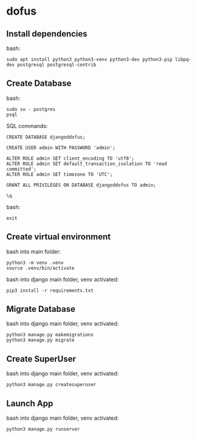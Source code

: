 # dofus

## Install dependencies

bash:
```
sudo apt install python3 python3-venv python3-dev python3-pip libpq-dev postgresql postgresql-contrib
```

## Create Database

bash:
```
sudo su - postgres
psql
```

SQL commands:
```
CREATE DATABASE djangoddofus;

CREATE USER admin WITH PASSWORD 'admin';

ALTER ROLE admin SET client_encoding TO 'utf8';
ALTER ROLE admin SET default_transaction_isolation TO 'read committed';
ALTER ROLE admin SET timezone TO 'UTC';

GRANT ALL PRIVILEGES ON DATABASE djangoddofus TO admin;

\q
```

bash:
```
exit
```

## Create virtual environment

bash into main folder:
```
python3 -m venv .venv
source .venv/bin/activate
```

bash into django main folder, venv activated:
```
pip3 install -r requirements.txt
```

## Migrate Database

bash into django main folder, venv activated:
```
python3 manage.py makemigrations
python3 manage.py migrate
```

## Create SuperUser

bash into django main folder, venv activated:
```
python3 manage.py createsuperuser
```

## Launch App

bash into django main folder, venv activated:
```
python3 manage.py runserver
```
